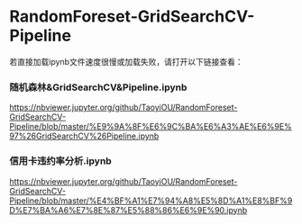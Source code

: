 # RandomForeset-GridSearchCV-Pipeline

若直接加载ipynb文件速度很慢或加载失败，请打开以下链接查看：
### 随机森林&GridSearchCV&Pipeline.ipynb
https://nbviewer.jupyter.org/github/TaoyiOU/RandomForeset-GridSearchCV-Pipeline/blob/master/%E9%9A%8F%E6%9C%BA%E6%A3%AE%E6%9E%97%26GridSearchCV%26Pipeline.ipynb

### 信用卡违约率分析.ipynb
https://nbviewer.jupyter.org/github/TaoyiOU/RandomForeset-GridSearchCV-Pipeline/blob/master/%E4%BF%A1%E7%94%A8%E5%8D%A1%E8%BF%9D%E7%BA%A6%E7%8E%87%E5%88%86%E6%9E%90.ipynb
